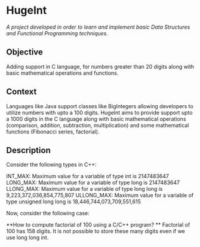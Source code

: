 # HugeInt


_A project developed in order to learn and implement basic Data Structures and Functional Programming techniques._

## Objective
Adding support in C language, for numbers greater than 20 digits along with basic mathematical operations and functions.

## Context
Languages like Java support classes like BigIntegers allowing developers to utilize numbers with upto a 100 digits. HugeInt aims to provide support upto a 1000 digits in the C language along with basic mathematical operations (comparison, addition, subtraction, multiplication) and some mathematical functions (Fibonacci series, factorial).


## Description
Consider the following types in C++: 

INT_MAX: 	Maximum value for a variable of type int is 2147483647
LONG_MAX:	Maximum value for a variable of type long is 2147483647
LLONG_MAX: Maximum value for a variable of type long long is 9,223,372,036,854,775,807
ULLONG_MAX: Maximum value for a variable of type unsigned long long is 18,446,744,073,709,551,615

Now, consider the following case: 

**How to compute factorial of 100 using a C/C++ program? **
Factorial of 100 has 158 digits. It is not possible to store these many digits even if we use long long int.
